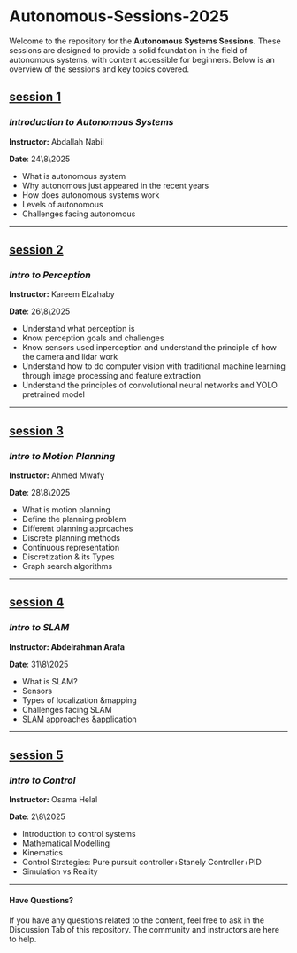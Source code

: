# Autonomous-Sessions-2025

Welcome to the repository for the **Autonomous Systems Sessions.** These sessions are designed to provide a solid foundation in the field of autonomous systems, with content accessible for beginners. Below is an overview of the sessions and key topics covered.

## [session  1 ](1.Intro/Introduction_to_autonomous_system.md)

### *Introduction to Autonomous Systems*

**Instructor:** Abdallah Nabil

**Date**: 24\8\2025

* What is autonomous system
* Why autonomous just appeared in the recent years
* How does autonomous systems work
* Levels of autonomous
* Challenges facing autonomous

---

## [session  2 ](2.Perception/perception.md)

### *Intro to Perception*

**Instructor:** Kareem Elzahaby

**Date**: 26\8\2025

* Understand what perception is
* Know perception goals and challenges
* Know sensors used inperception and understand the principle of how the camera and lidar work
* Understand how to do computer vision with traditional machine learning through image processing and feature extraction
* Understand the principles of convolutional neural networks and YOLO pretrained model

---

## [session  3](3.SLAM/SLAM.md)

### *Intro to Motion Planning*

**Instructor:** Ahmed Mwafy

**Date**: 28\8\2025

* What is motion planning
* Define the planning problem
* Different planning approaches
* Discrete planning methods
* Continuous representation
* Discretization & its Types
* Graph search algorithms

---

## [session  4](4.motion_planning/motion_planning.md)

### *Intro to SLAM*

**Instructor: Abdelrahman Arafa**

**Date**: 31\8\2025

* What is SLAM?
* Sensors
* Types of localization &mapping
* Challenges facing SLAM
* SLAM approaches &application

---



## [session  5](5.control/Control.md)

### *Intro to Control*

**Instructor:** Osama Helal

**Date**: 2\8\2025

* Introduction to control systems
* Mathematical Modelling
* Kinematics
* Control Strategies: Pure pursuit controller+Stanely Controller+PID
* Simulation vs Reality

---

#### Have Questions?

If you have any questions related to the content, feel free to ask in the Discussion Tab of this repository. The community and instructors are here to help.
